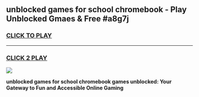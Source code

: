 
## unblocked games for school chromebook - Play Unblocked Gmaes & Free #a8g7j
<h3>
<a href="https://news.freeplayer.one?title=unblocked_games_for_school_chromebook&ref=03M">CLICK TO PLAY</a></h3>
<hr>

<h3>
<a href="https://news.freeplayer.one?title=unblocked_games_for_school_chromebook&ref=03M">CLICK 2 PLAY</a>
  
</h3>

<a href="https://news.freeplayer.one?title=unblocked_games_for_school_chromebook&ref=03M"><img src="https://clearcache.store/games.png"></a>


**unblocked games for school chromebook games unblocked: Your Gateway to Fun and Accessible Online Gaming**
